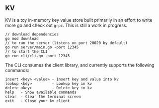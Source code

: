 ## KV
KV is a toy in-memory key value store built primarily in an effort to write more go and check out `grpc`.
This is still a work in progress.

```
// download dependencies
go mod download
// to run the server (listens on port 20020 by default)
go run server/main.go -port 12345
// to start the CLI
go run cli/cli.go -port 12345
```
The CLI consumes the client library, and currently supports the following commands:
```
insert <key> <value> - Insert key and value into kv
lookup <key>         - Lookup key in kv
delete <key>         - Delete key in kv
help   - Show available commands
clear  - Clear the terminal screen
exit   - Close your kv client
```
